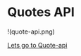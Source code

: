 # Quotes API

!(quote-api.png)

[Lets go to Quote-api](https://quotes-from-all-over-the-world.herokuapp.com/api/v1/quotes)
